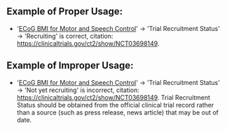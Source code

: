 ## Example of Proper Usage:
* '[ECoG BMI for Motor and Speech Control](https://golden.com/wiki/ECoG_BMI_for_Motor_and_Speech_Control-39ZYX96)' → 'Trial Recruitment Status' → 'Recruiting' is correct, citation: https://clinicaltrials.gov/ct2/show/NCT03698149.

## Example of Improper Usage:
* '[ECoG BMI for Motor and Speech Control](https://golden.com/wiki/ECoG_BMI_for_Motor_and_Speech_Control-39ZYX96)' → 'Trial Recruitment Status' → 'Not yet recruiting' is incorrect, citation: https://clinicaltrials.gov/ct2/show/NCT03698149. Trial Recruitment Status should be obtained from the official clinical trial record rather than a source (such as press release, news article) that may be out of date.
